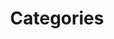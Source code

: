 ---
title: Categories
linkTitle: Categories
menu:
  sidebar:
    name: Categories
    parent: blog
weight: -233
---